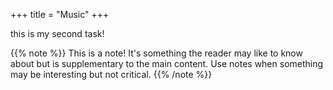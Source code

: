 +++
title = "Music"
+++


this is my second task!


{{% note %}}
This is a note! It's something the reader may like to know about but is supplementary to the main content. Use notes when something may be interesting but not critical.
{{% /note %}}

